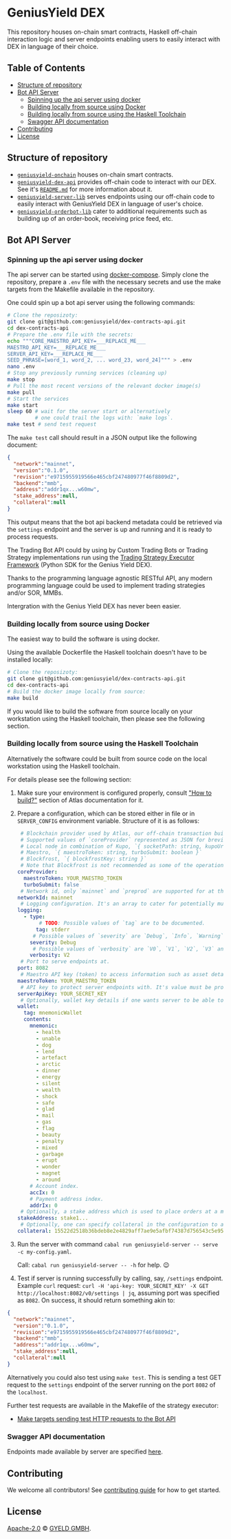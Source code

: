 # GeniusYield DEX

This repository houses on-chain smart contracts, Haskell off-chain interaction logic and server endpoints enabling users to easily interact with DEX in language of their choice. 

## Table of Contents

- [Structure of repository](#structure-of-repository)
- [Bot API Server](#bot-api-server)
  - [Spinning up the api server using docker](#spinning-up-the-api-server-using-docker)
  - [Building locally from source using Docker](#building-locally-from-source-using-docker)
  - [Building locally from source using the Haskell Toolchain](#building-locally-from-source-using-the-haskell-toolchain)
  - [Swagger API documentation](#swagger-api-documentation)
- [Contributing](#contributing)
- [License](#license)

## Structure of repository

- [`geniusyield-onchain`](./geniusyield-onchain/) houses on-chain smart contracts.
- [`geniusyield-dex-api`](./geniusyield-dex-api/) provides off-chain code to interact with our DEX. See it's [`README.md`](./geniusyield-dex-api/README.md) for more information about it.
- [`geniusyield-server-lib`](./geniusyield-server-lib/) serves endpoints using our off-chain code to easily interact with GeniusYield DEX in language of user's choice.
- [`geniusyield-orderbot-lib`](./geniusyield-orderbot-lib/) cater to additional requirements such as building up of an order-book, receiving price feed, etc.

## Bot API Server

### Spinning up the api server using docker

The api server can be started using [docker-compose](https://github.com/geniusyield/dex-contracts-api/blob/main/docker-compose.yml). Simply clone the repository,
prepare a `.env` file with the necessary secrets and use the make targets from
the Makefile available in the repository.

One could spin up a bot api server using the following commands:

``` bash
# Clone the reposizoty:
git clone git@github.com:geniusyield/dex-contracts-api.git
cd dex-contracts-api
# Prepare the .env file with the secrets:
echo """CORE_MAESTRO_API_KEY=___REPLACE_ME___
MAESTRO_API_KEY=___REPLACE_ME___
SERVER_API_KEY=___REPLACE_ME___
SEED_PHRASE=[word_1, word_2, ... word_23, word_24]""" > .env
nano .env
# Stop any previously running services (cleaning up)
make stop
# Pull the most recent versions of the relevant docker image(s)
make pull
# Start the services
make start
sleep 60 # wait for the server start or alternatively
         # one could trail the logs with: `make logs`.
make test # send test request
```

The `make test` call should result in a JSON output like the following document:

```json
{
  "network":"mainnet",
  "version":"0.1.0",
  "revision":"e9715955919566e465cbf247480977f46f8809d2",
  "backend":"mmb",
  "address":"addr1qx...w60mw",
  "stake_address":null,
  "collateral":null
}
```

This output means that the bot api backend metadata could be retrieved via the `settings` endpoint and the server is up and running and it is ready to process requests.

The Trading Bot API could by using by Custom Trading Bots or Trading Strategy implementations run
using the [Trading Strategy Executor Framework](https://github.com/geniusyield/strategy-executor/tree/main) (Python SDK for the Genius Yield DEX).

Thanks to the programming language agnostic RESTful API, any modern programming
language could be used to implement trading strategies and/or SOR, MMBs.

Intergration with the Genius Yield DEX has never been easier.

### Building locally from source using Docker

The easiest way to build the software is using docker.

Using the available Dockerfile the Haskell toolchain doesn't have to be installed locally:

``` bash
# Clone the reposizoty:
git clone git@github.com:geniusyield/dex-contracts-api.git
cd dex-contracts-api
# Build the docker image locally from source:
make build
```

If you would like to build the software from source locally on your workstation using the
Haskell toolchain, then please see the following section.

### Building locally from source using the Haskell Toolchain

Alternatively the software could be built from source code on the local workstation using
the Haskell toolchain.

For details please see the following section:

1. Make sure your environment is configured properly, consult ["How to build?"](https://atlas-app.io/getting-started/how-to-build) section of Atlas documentation for it.
2. Prepare a configuration, which can be stored either in file or in `SERVER_CONFIG` environment variable. Structure of it is as follows:

    ```yaml
     # Blockchain provider used by Atlas, our off-chain transaction building tool.
     # Supported values of `coreProvider` represented as JSON for brevity:
     # Local node in combination of Kupo, `{ socketPath: string, kupoUrl: string }`
     # Maestro, `{ maestroToken: string, turboSubmit: boolean }`
     # Blockfrost, `{ blockfrostKey: string }`
     # Note that Blockfrost is not recommended as some of the operations performed aren't optimal with it.
    coreProvider:
      maestroToken: YOUR_MAESTRO_TOKEN
      turboSubmit: false
     # Network id, only `mainnet` and `preprod` are supported for at the moment.
    networkId: mainnet
     # Logging configuration. It's an array to cater for potentially multiple scribes.
    logging:
      - type:
           # TODO: Possible values of `tag` are to be documented.
          tag: stderr
         # Possible values of `severity` are `Debug`, `Info`, `Warning` and `Error`.
        severity: Debug
         # Possible values of `verbosity` are `V0`, `V1`, `V2`, `V3` and `V4`. Consult https://hackage.haskell.org/package/katip-0.8.8.0/docs/Katip.html#t:Verbosity for more information about it.
        verbosity: V2
     # Port to serve endpoints at.
    port: 8082
     # Maestro API key (token) to access information such as asset details given it's currency symbol and token name.
    maestroToken: YOUR_MAESTRO_TOKEN
     # API key to protect server endpoints with. It's value must be provided under `api-key` header of request.
    serverApiKey: YOUR_SECRET_KEY
     # Optionally, wallet key details if one wants server to be able to sign transactions using this key.
    wallet:
      tag: mnemonicWallet
      contents:
        mnemonic:
          - health
          - unable
          - dog
          - lend
          - artefact
          - arctic
          - dinner
          - energy
          - silent
          - wealth
          - shock
          - safe
          - glad
          - mail
          - gas
          - flag
          - beauty
          - penalty
          - mixed
          - garbage
          - erupt
          - wonder
          - magnet
          - around
        # Account index.
        accIx: 0
        # Payment address index.
        addrIx: 0
     # Optionally, a stake address which is used to place orders at a mangled address, i.e., an address having payment component of the order validator but staking component from the given stake address. It has to bech32 encoded, with prefix "stake_test" for testnet and "stake" for mainnet.
    stakeAddress: stake1...
     # Optionally, one can specify collateral in the configuration to avoid sending it's information in the endpoints which require it.
    collateral: 15522d2518b36bdeb8e2e4829aff7ae9e5afbf74387d756543c5e955e83a9434#2
    ```
3. Run the server with command `cabal run geniusyield-server -- serve -c my-config.yaml`.

   Call: `cabal run geniusyield-server -- -h` for help. 😉

4. Test if server is running successfully by calling, say, `/settings` endpoint. Example `curl` request: `curl -H 'api-key: YOUR_SECRET_KEY' -X GET http://localhost:8082/v0/settings | jq`, assuming port was specified as `8082`. On success, it should return something akin to:

```json
{
  "network":"mainnet",
  "version":"0.1.0",
  "revision":"e9715955919566e465cbf247480977f46f8809d2",
  "backend":"mmb",
  "address":"addr1qx...w60mw",
  "stake_address":null,
  "collateral":null
}
```

Alternatively you could also test using `make test`. This is sending a test GET request to the `settings` endpoint of the server running on the port `8082` of the `localhost`.

Further test requests are available in the Makefile of the strategy executor:
- [Make targets sending test HTTP requests to the Bot API](https://github.com/geniusyield/strategy-executor/blob/6b5a1b1d9f117831e409989335bd48875eef4189/Makefile#L32-L57)

### Swagger API documentation

Endpoints made available by server are specified [here](./web/swagger/api.yaml).

## Contributing

We welcome all contributors! See [contributing guide](./CONTRIBUTING.md) for how to get started.

## License

[Apache-2.0](./LICENSE) © [GYELD GMBH](https://www.geniusyield.co).
